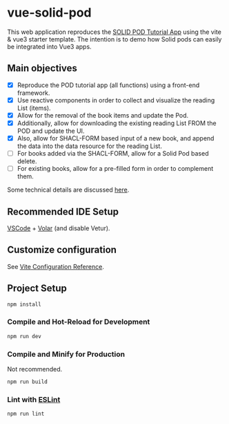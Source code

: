# vue-solid-pod

This web application reproduces the [SOLID POD Tutorial App](https://docs.inrupt.com/developer-tools/javascript/client-libraries/tutorial/getting-started/#) using the vite & vue3 starter template. The intention is to demo how Solid pods can easily be integrated into Vue3 apps.

## Main objectives

- [X] Reproduce the POD tutorial app (all functions) using a front-end framework.
- [X] Use reactive components in order to collect and visualize the reading List (items). 
- [X] Allow for the removal of the book items and update the Pod.
- [X] Additionally, allow for downloading the existing reading List FROM the POD and update the UI.
- [X] Also, allow for SHACL-FORM based input of a new book, and append the data into the data resource for the reading List.
- [ ] For books added via the SHACL-FORM, allow for a Solid Pod based delete.
- [ ] For existing books, allow for a pre-filled form in order to complement them.

Some technical details are discussed [here](./src/shapes/addition.md).

## Recommended IDE Setup

[VSCode](https://code.visualstudio.com/) + [Volar](https://marketplace.visualstudio.com/items?itemName=Vue.volar) (and disable Vetur).

## Customize configuration

See [Vite Configuration Reference](https://vitejs.dev/config/).

## Project Setup

```sh
npm install
```

### Compile and Hot-Reload for Development

```sh
npm run dev
```

### Compile and Minify for Production

Not recommended.

```sh
npm run build
```

### Lint with [ESLint](https://eslint.org/)

```sh
npm run lint
```
